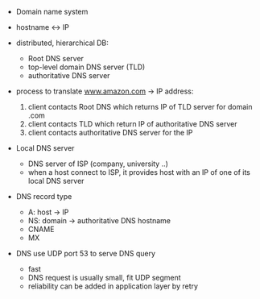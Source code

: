 - Domain name system
- hostname <-> IP
- distributed, hierarchical DB:
    - Root DNS server
    - top-level domain DNS server (TLD)
    - authoritative DNS server
- process to translate www.amazon.com -> IP address:
    1. client contacts Root DNS which returns IP of TLD server for domain .com
    2. client contacts TLD which return IP of authoritative DNS server
    3. client contacts authoritative DNS server for the IP
    
- Local DNS server
    - DNS server of ISP (company, university ..)
    - when a host connect to ISP, it provides host with an IP of one of its local DNS server
    
- DNS record type
    - A: host -> IP
    - NS: domain -> authoritative DNS hostname
    - CNAME
    - MX
    
- DNS use UDP port 53 to serve DNS query
    - fast
    - DNS request is usually small, fit UDP segment
    - reliability can be added in application layer by retry      
